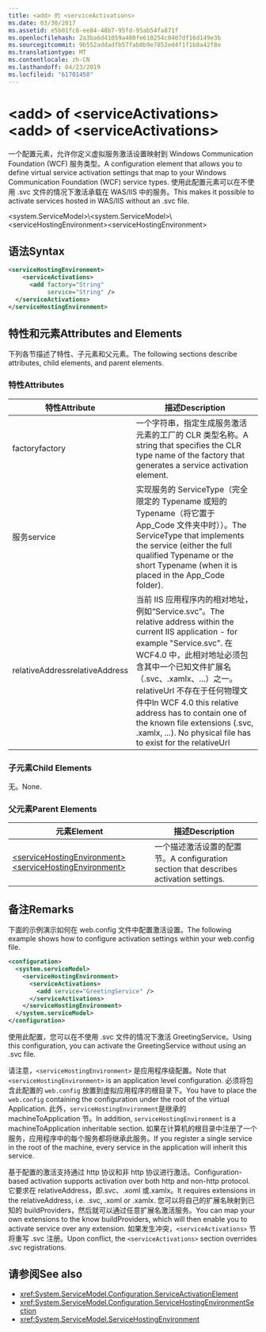 ```yaml
---
title: <add> 的 <serviceActivations>
ms.date: 03/30/2017
ms.assetid: e5b01fc8-ee84-48b7-95fd-95ab54fa871f
ms.openlocfilehash: 2a3ba6d41059a480fe610254c0407df16d149e3b
ms.sourcegitcommit: 9b552addadfb57fab0b9e7852ed4f1f1b8a42f8e
ms.translationtype: MT
ms.contentlocale: zh-CN
ms.lasthandoff: 04/23/2019
ms.locfileid: "61701458"
---
```

# <a name="add-of-serviceactivations"></a><span data-ttu-id="60a6c-102">\<add> of \<serviceActivations></span><span class="sxs-lookup"><span data-stu-id="60a6c-102">\<add> of \<serviceActivations></span></span>

<span data-ttu-id="60a6c-103">一个配置元素，允许你定义虚拟服务激活设置映射到 Windows Communication Foundation (WCF) 服务类型。</span><span class="sxs-lookup"><span data-stu-id="60a6c-103">A configuration element that allows you to define virtual service activation settings that map to your Windows Communication Foundation (WCF) service types.</span></span> <span data-ttu-id="60a6c-104">使用此配置元素可以在不使用 .svc 文件的情况下激活承载在 WAS/IIS 中的服务。</span><span class="sxs-lookup"><span data-stu-id="60a6c-104">This makes it possible to activate services hosted in WAS/IIS without an .svc file.</span></span>

<span data-ttu-id="60a6c-105">\<system.ServiceModel>\\</span><span class="sxs-lookup"><span data-stu-id="60a6c-105">\<system.ServiceModel>\\</span></span>
<span data-ttu-id="60a6c-106">\<serviceHostingEnvironment></span><span class="sxs-lookup"><span data-stu-id="60a6c-106">\<serviceHostingEnvironment></span></span>

## <a name="syntax"></a><span data-ttu-id="60a6c-107">语法</span><span class="sxs-lookup"><span data-stu-id="60a6c-107">Syntax</span></span>

```xml
<serviceHostingEnvironment>
    <serviceActivations>
      <add factory="String"
           service="String" />
  </serviceActivations>
</serviceHostingEnvironment>
```

## <a name="attributes-and-elements"></a><span data-ttu-id="60a6c-108">特性和元素</span><span class="sxs-lookup"><span data-stu-id="60a6c-108">Attributes and Elements</span></span>

<span data-ttu-id="60a6c-109">下列各节描述了特性、子元素和父元素。</span><span class="sxs-lookup"><span data-stu-id="60a6c-109">The following sections describe attributes, child elements, and parent elements.</span></span>

### <a name="attributes"></a><span data-ttu-id="60a6c-110">特性</span><span class="sxs-lookup"><span data-stu-id="60a6c-110">Attributes</span></span>

|<span data-ttu-id="60a6c-111">特性</span><span class="sxs-lookup"><span data-stu-id="60a6c-111">Attribute</span></span>|<span data-ttu-id="60a6c-112">描述</span><span class="sxs-lookup"><span data-stu-id="60a6c-112">Description</span></span>|
|---------------|-----------------|
|<span data-ttu-id="60a6c-113">factory</span><span class="sxs-lookup"><span data-stu-id="60a6c-113">factory</span></span>|<span data-ttu-id="60a6c-114">一个字符串，指定生成服务激活元素的工厂的 CLR 类型名称。</span><span class="sxs-lookup"><span data-stu-id="60a6c-114">A string that specifies the CLR type name of the factory that generates a service activation element.</span></span>|
|<span data-ttu-id="60a6c-115">服务</span><span class="sxs-lookup"><span data-stu-id="60a6c-115">service</span></span>|<span data-ttu-id="60a6c-116">实现服务的 ServiceType（完全限定的 Typename 或短的 Typename（将它置于 App_Code 文件夹中时））。</span><span class="sxs-lookup"><span data-stu-id="60a6c-116">The ServiceType that implements the service (either the full qualified Typename or the short Typename (when it is placed in the App_Code folder).</span></span>|
|<span data-ttu-id="60a6c-117">relativeAddress</span><span class="sxs-lookup"><span data-stu-id="60a6c-117">relativeAddress</span></span>|<span data-ttu-id="60a6c-118">当前 IIS 应用程序内的相对地址，例如“Service.svc”。</span><span class="sxs-lookup"><span data-stu-id="60a6c-118">The relative address within the current IIS application - for example "Service.svc".</span></span> <span data-ttu-id="60a6c-119">在 WCF4.0 中，此相对地址必须包含其中一个已知文件扩展名（.svc、.xamlx、...）之一。relativeUrl 不存在于任何物理文件中</span><span class="sxs-lookup"><span data-stu-id="60a6c-119">In WCF 4.0 this relative address has to contain one of the known file extensions (.svc, .xamlx, ...). No physical file has to exist for the relativeUrl</span></span>|

### <a name="child-elements"></a><span data-ttu-id="60a6c-120">子元素</span><span class="sxs-lookup"><span data-stu-id="60a6c-120">Child Elements</span></span>

<span data-ttu-id="60a6c-121">无。</span><span class="sxs-lookup"><span data-stu-id="60a6c-121">None.</span></span>

### <a name="parent-elements"></a><span data-ttu-id="60a6c-122">父元素</span><span class="sxs-lookup"><span data-stu-id="60a6c-122">Parent Elements</span></span>

|<span data-ttu-id="60a6c-123">元素</span><span class="sxs-lookup"><span data-stu-id="60a6c-123">Element</span></span>|<span data-ttu-id="60a6c-124">描述</span><span class="sxs-lookup"><span data-stu-id="60a6c-124">Description</span></span>|
|-------------|-----------------|
|[<span data-ttu-id="60a6c-125">\<serviceHostingEnvironment></span><span class="sxs-lookup"><span data-stu-id="60a6c-125">\<serviceHostingEnvironment></span></span>](../../../../../docs/framework/configure-apps/file-schema/wcf/servicehostingenvironment.md)|<span data-ttu-id="60a6c-126">一个描述激活设置的配置节。</span><span class="sxs-lookup"><span data-stu-id="60a6c-126">A configuration section that describes activation settings.</span></span>|

## <a name="remarks"></a><span data-ttu-id="60a6c-127">备注</span><span class="sxs-lookup"><span data-stu-id="60a6c-127">Remarks</span></span>

<span data-ttu-id="60a6c-128">下面的示例演示如何在 web.config 文件中配置激活设置。</span><span class="sxs-lookup"><span data-stu-id="60a6c-128">The following example shows how to configure activation settings within your web.config file.</span></span>

```xml
<configuration>
  <system.serviceModel>
    <serviceHostingEnvironment>
      <serviceActivations>
        <add service="GreetingService" />
      </serviceActivations>
    </serviceHostingEnvironment>
  </system.serviceModel>
</configuration>
```

<span data-ttu-id="60a6c-129">使用此配置，您可以在不使用 .svc 文件的情况下激活 GreetingService。</span><span class="sxs-lookup"><span data-stu-id="60a6c-129">Using this configuration, you can activate the GreetingService without using an .svc file.</span></span>

<span data-ttu-id="60a6c-130">请注意，`<serviceHostingEnvironment>` 是应用程序级配置。</span><span class="sxs-lookup"><span data-stu-id="60a6c-130">Note that `<serviceHostingEnvironment>` is an application level configuration.</span></span> <span data-ttu-id="60a6c-131">必须将包含此配置的 `web.config` 放置到虚拟应用程序的根目录下。</span><span class="sxs-lookup"><span data-stu-id="60a6c-131">You have to place the `web.config` containing the configuration under the root of the virtual Application.</span></span> <span data-ttu-id="60a6c-132">此外，`serviceHostingEnvironment`是继承的 machineToApplication 节。</span><span class="sxs-lookup"><span data-stu-id="60a6c-132">In addition, `serviceHostingEnvironment` is a machineToApplication inheritable section.</span></span> <span data-ttu-id="60a6c-133">如果在计算机的根目录中注册了一个服务，应用程序中的每个服务都将继承此服务。</span><span class="sxs-lookup"><span data-stu-id="60a6c-133">If you register a single service in the root of the machine, every service in the application will inherit this service.</span></span>

<span data-ttu-id="60a6c-134">基于配置的激活支持通过 http 协议和非 http 协议进行激活。</span><span class="sxs-lookup"><span data-stu-id="60a6c-134">Configuration-based activation supports activation over both http and non-http protocol.</span></span> <span data-ttu-id="60a6c-135">它要求在 relativeAddress，即.svc、.xoml 或.xamlx。</span><span class="sxs-lookup"><span data-stu-id="60a6c-135">It requires extensions in the relativeAddress, i.e. .svc, .xoml or .xamlx.</span></span> <span data-ttu-id="60a6c-136">您可以将自己的扩展名映射到已知的 buildProviders，然后就可以通过任意扩展名激活服务。</span><span class="sxs-lookup"><span data-stu-id="60a6c-136">You can map your own extensions to the know buildProviders, which will then enable you to activate service over any extension.</span></span> <span data-ttu-id="60a6c-137">如果发生冲突，`<serviceActivations>` 节将重写 .svc 注册。</span><span class="sxs-lookup"><span data-stu-id="60a6c-137">Upon conflict, the `<serviceActivations>` section overrides .svc registrations.</span></span>

## <a name="see-also"></a><span data-ttu-id="60a6c-138">请参阅</span><span class="sxs-lookup"><span data-stu-id="60a6c-138">See also</span></span>

- <xref:System.ServiceModel.Configuration.ServiceActivationElement>
- <xref:System.ServiceModel.Configuration.ServiceHostingEnvironmentSection>
- <xref:System.ServiceModel.ServiceHostingEnvironment>
